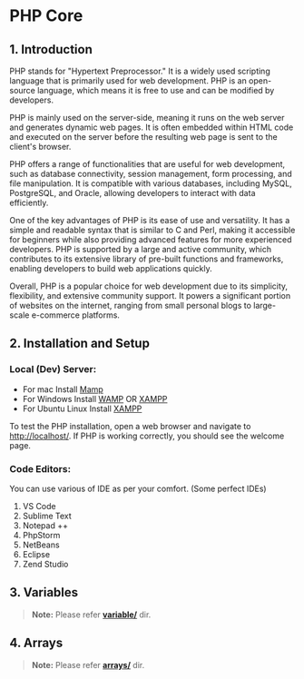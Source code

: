 # PHP Core

## 1. Introduction


PHP stands for "Hypertext Preprocessor." It is a widely used scripting language that is primarily used for web development. PHP is an open-source language, which means it is free to use and can be modified by developers.

PHP is mainly used on the server-side, meaning it runs on the web server and generates dynamic web pages. It is often embedded within HTML code and executed on the server before the resulting web page is sent to the client's browser.

PHP offers a range of functionalities that are useful for web development, such as database connectivity, session management, form processing, and file manipulation. It is compatible with various databases, including MySQL, PostgreSQL, and Oracle, allowing developers to interact with data efficiently.

One of the key advantages of PHP is its ease of use and versatility. It has a simple and readable syntax that is similar to C and Perl, making it accessible for beginners while also providing advanced features for more experienced developers. PHP is supported by a large and active community, which contributes to its extensive library of pre-built functions and frameworks, enabling developers to build web applications quickly.

Overall, PHP is a popular choice for web development due to its simplicity, flexibility, and extensive community support. It powers a significant portion of websites on the internet, ranging from small personal blogs to large-scale e-commerce platforms.

## 2. Installation and Setup

### Local (Dev) Server:

- For mac Install [Mamp](https://www.mamp.info/en/)
- For Windows Install [WAMP](https://www.wampserver.com/en/) OR [XAMPP](https://www.apachefriends.org/)
- For Ubuntu Linux Install [XAMPP](https://www.apachefriends.org/)

To test the PHP installation, open a web browser and navigate to [http://localhost/](http://localhost/). If PHP is working correctly, you should see the welcome page.

### Code Editors:

You can use various of IDE as per your comfort. (Some perfect IDEs)

1. VS Code
2. Sublime Text
3. Notepad ++
4. PhpStorm
5. NetBeans
6. Eclipse
7. Zend Studio

## 3. Variables

> **Note:** Please refer **[variable/](https://github.com/itsbhm/php/tree/master/php-core/variable)** dir.

## 4. Arrays

> **Note:** Please refer **[arrays/](https://github.com/itsbhm/php/tree/master/php-core/arrays)** dir.